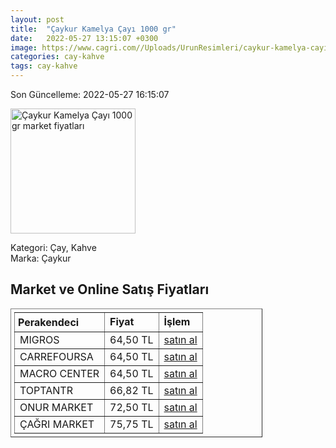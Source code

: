 ```yaml
---
layout: post
title:  "Çaykur Kamelya Çayı 1000 gr"
date:   2022-05-27 13:15:07 +0300
image: https://www.cagri.com//Uploads/UrunResimleri/caykur-kamelya-cayi-1000-gr-f72f.jpg
categories: cay-kahve
tags: cay-kahve
---
```


Son Güncelleme: 2022-05-27 16:15:07

<img src="https://www.cagri.com//Uploads/UrunResimleri/caykur-kamelya-cayi-1000-gr-f72f.jpg" width="200" alt="Çaykur Kamelya Çayı 1000 gr market fiyatları" />

Kategori: Çay, Kahve
<br />
Marka: Çaykur

<h2>Market ve Online Satış Fiyatları</h2>

<table border="1" style="padding: 5px;width:80%;">
  <tr>
    <td style="padding: 5px;"><strong>Perakendeci</strong></td>
    <td><strong>Fiyat</strong></td>
    <td><strong>İşlem</strong></td>
  </tr>
  <tr>
              <td title="Migros">MIGROS</td>
              <td>64,50 TL</td>
              <td><a title="Migros" target="_blank" href="https://www.migros.com.tr/caykur-kamelya-cay-1000-g-p-2f7989">satın al</a></td>
            </tr><tr>
              <td title="CarrefourSA">CARREFOURSA</td>
              <td>64,50 TL</td>
              <td><a title="CarrefourSA" target="_blank" href="https://www.carrefoursa.com/caykur-kamelya-cayi-1-kg-p-30098954">satın al</a></td>
            </tr><tr>
              <td title="Macro Center">MACRO CENTER</td>
              <td>64,50 TL</td>
              <td><a title="Macro Center" target="_blank" href="https://www.macrocenter.com.tr/caykur-kamelya-cay-1000-g-p-2f7989">satın al</a></td>
            </tr><tr>
              <td title="ToptanTR">TOPTANTR</td>
              <td>66,82 TL</td>
              <td><a title="ToptanTR" target="_blank" href="https://www.toptantr.com/tr/caykur-kamelya-cayi-1000-gr">satın al</a></td>
            </tr><tr>
              <td title="Onur Market">ONUR MARKET</td>
              <td>72,50 TL</td>
              <td><a title="Onur Market" target="_blank" href="https://www.onurmarket.com/-caykur-kamelya-1000-gr--3948">satın al</a></td>
            </tr><tr>
              <td title="Çağrı Market">ÇAĞRI MARKET</td>
              <td>75,75 TL</td>
              <td><a title="Çağrı Market" target="_blank" href="https://www.cagri.com/caykur-kamelya-cayi-1000-gr">satın al</a></td>
            </tr>
</table>
